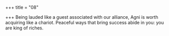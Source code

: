 +++
title = "08"

+++
Being lauded like a guest associated with our alliance, Agni is worth  acquiring like a chariot.
Peaceful ways that bring success abide in you: you are king of riches.